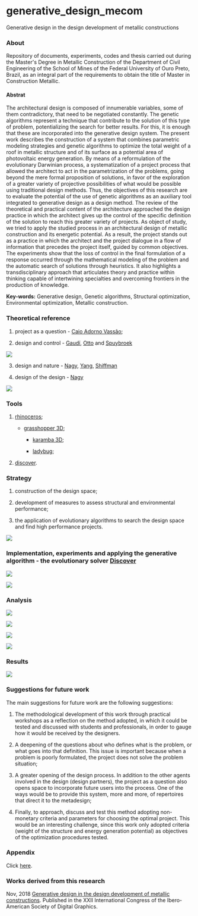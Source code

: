 # generative_design_mecom
Generative design in the design development of metallic constructions

### About

Repository of documents, experiments, codes and thesis carried out during the Master's Degree in Metallic Construction of the Department of Civil Engineering of the School of Mines of the Federal University of Ouro Preto, Brazil, as an integral part of the requirements to obtain the title of Master in Construction Metallic.

#### Abstrat

The architectural design is composed of innumerable variables, some of them contradictory, that need to be negotiated constantly. The genetic algorithms represent a technique that contribute to the solution of this type of problem, potentializing the search for better results. For this, it is enough that these are incorporated into the generative design system. The present work describes the construction of a system that combines parametric modeling strategies and genetic algorithms to optimize the total weight of a roof in metallic structure and of its surface as a potential area of photovoltaic energy generation. By means of a reformulation of the evolutionary Darwinian process, a systematization of a project process that allowed the architect to act in the parametrization of the problems, going beyond the mere formal proposition of solutions, in favor of the exploration of a greater variety of projective possibilities of what would be possible using traditional design methods. Thus, the objectives of this research are to evaluate the potential of the use of genetic algorithms as an auxiliary tool integrated to generative design as a design method. The review of the theoretical and practical content of the architecture approached the design practice in which the architect gives up the control of the specific definition of the solution to reach this greater variety of projects. As object of study, we tried to apply the studied process in an architectural design of metallic construction and its energetic potential. As a result, the project stands out as a practice in which the architect and the project dialogue in a flow of information that precedes the project itself, guided by common objectives. The experiments show that the loss of control in the final formulation of a response occurred through the mathematical modeling of the problem and the automatic search of solutions through heuristics. It also highlights a transdisciplinary approach that articulates theory and practice within thinking capable of intertwining specialties and overcoming frontiers in the production of knowledge.

**Key-words:** Generative design, Genetic algorithms, Structural optimization, Environmental optimization, Metallic construction.


### Theoretical reference

1. project as a question - [Caio Adorno Vassão](https://www.blucher.com.br/livro/detalhes/metadesign-620);

2. design and control - [Gaudí](https://en.wikipedia.org/wiki/Antoni_Gaud%C3%AD), [Otto](https://en.wikipedia.org/wiki/Frei_Otto) and [Spuybroek](https://www.nox-art-architecture.com/)

![](figures/readme_0.jpg)


3. design and nature - [Nagy](https://medium.com/generative-design/learning-from-nature-fe5b7290e3de), [Yang](https://www.researchgate.net/publication/235979455_Nature-Inspired_Metaheuristic_Algorithms), [Shiffman](https://natureofcode.com/)

4. design of the design - [Nagy](https://medium.com/generative-design/designing-measures-2c66a71b2ff3)

![](figures/readme_1.jpg)

### Tools

1. [rhinoceros](https://www.rhino3d.com/);

    - [grasshopper 3D](https://www.grasshopper3d.com/page/download-1);
    
      - [karamba 3D](https://www.karamba3d.com/);
        
      - [ladybug](https://www.ladybug.tools/);
      
2. [discover](https://github.com/danilnagy/discover_legacy).

### Strategy

1. construction of the design space;

2. development of measures to assess structural and environmental performance;

3. the application of evolutionary algorithms to search the design space and find high performance projects.

![](figures/readme_2.jpg)

### Implementation, experiments and applying the generative algorithm - the evolutionary solver [Discover](https://github.com/danilnagy/discover_legacy)

![](figures/readme_3.jpg)

![](figures/GA.gif)

### Analysis 

![](figures/readme_4.jpg)

![](figures/readme_5.jpg)

![](figures/readme_6.jpg)

![](figures/readme_7.jpg)

### Results

![](figures/readme_8.jpg)

### Suggestions for future work

The main suggestions for future work are the following suggestions:

1. The methodological development of this work through practical workshops as a reflection on the method adopted, in which it could be tested and discussed with students and professionals, in order to gauge how it would be received by the designers.

2. A deepening of the questions about who defines what is the problem, or what goes into that definition. This issue is important because when a problem is poorly formulated, the project does not solve the problem situation;

3. A greater opening of the design process. In addition to the other agents involved in the design (design partners), the project as a question also opens space to incorporate future users into the process. One of the ways would be to provide this system, more and more, of repertoires that direct it to the metadesign;

4. Finally, to approach, discuss and test this method adopting non-monetary criteria and parameters for choosing the optimal project. This would be an interesting challenge, since this work only adopted criteria (weight of the structure and energy generation potential) as objectives of the optimization procedures tested.

### Appendix

Click [here](https://github.com/renatogcruz/generative_design/blob/master/appendx.py).

### Works derived from this research

Nov, 2018 [Generative design in the design development of metallic constructions](http://www.proceedings.blucher.com.br/article-details/29707). Published in the XXII International Congress of the Ibero-American Society of Digital Graphics.


